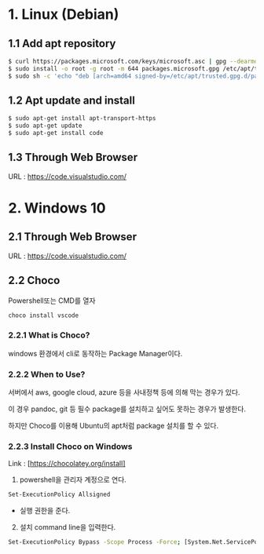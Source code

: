 # 1. Linux (Debian)

## 1.1 Add apt repository

``` sh
$ curl https://packages.microsoft.com/keys/microsoft.asc | gpg --dearmor > packages.microsoft.gpg
$ sudo install -o root -g root -m 644 packages.microsoft.gpg /etc/apt/trusted.gpg.d/
$ sudo sh -c 'echo "deb [arch=amd64 signed-by=/etc/apt/trusted.gpg.d/packages.microsoft.gpg] https://packages.microsoft.com/repos/vscode stable main" > /etc/apt/sources.list.d/vscode.list'
```
## 1.2 Apt update and install
``` sh
$ sudo apt-get install apt-transport-https
$ sudo apt-get update
$ sudo apt-get install code
```


## 1.3 Through Web Browser

URL : https://code.visualstudio.com/


# 2. Windows 10

## 2.1 Through Web Browser
URL : https://code.visualstudio.com/

## 2.2 Choco
Powershell또는 CMD를 열자
```sh
choco install vscode
```

### 2.2.1 What is Choco?
windows 환경에서 cli로 동작하는 Package Manager이다.

### 2.2.2 When to Use?
서버에서 aws, google cloud, azure 등을 사내정책 등에 의해 막는 경우가 있다.

이 경우 pandoc, git 등 필수 package를 설치하고 싶어도 못하는 경우가 발생한다. 

하지만 Choco를 이용해 Ubuntu의 apt처럼 package 설치를 할 수 있다.

### 2.2.3 Install Choco on Windows

Link : [https://chocolatey.org/install]

1. powershell을 관리자 계정으로 연다.
``` sh
Set-ExecutionPolicy Allsigned
```
   - 실행 권한을 준다.
2. 설치 command line을 입력한다.
``` sh
Set-ExecutionPolicy Bypass -Scope Process -Force; [System.Net.ServicePointManager]::SecurityProtocol = [System.Net.ServicePointManager]::SecurityProtocol -bor 3072; iex ((New-Object System.Net.WebClient).DownloadString('https://chocolatey.org/install.ps1'))
```